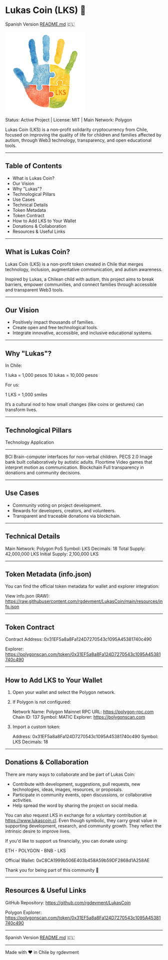 # Lukas Coin (LKS) 🌟

Spanish Version [README.md](README.md) 🇨🇱

![Lukas Coin Logo](https://raw.githubusercontent.com/rgdevment/LukasCoin/main/resources/images/lukas_coin_logo_256.png)

Status: Active Project   |   License: MIT   |   Main Network: Polygon

Lukas Coin (LKS) is a non-profit solidarity cryptocurrency from Chile, focused on improving the quality of life for children and families affected by autism, through Web3 technology, transparency, and open educational tools.

---

## Table of Contents

- What is Lukas Coin?
- Our Vision
- Why "Lukas"?
- Technological Pillars
- Use Cases
- Technical Details
- Token Metadata
- Token Contract
- How to Add LKS to Your Wallet
- Donations & Collaboration
- Resources & Useful Links

---

## What is Lukas Coin?

Lukas Coin (LKS) is a non-profit token created in Chile that merges technology, inclusion, augmentative communication, and autism awareness.

Inspired by Lukas, a Chilean child with autism, this project aims to break barriers, empower communities, and connect families through accessible and transparent Web3 tools.

---

## Our Vision

- Positively impact thousands of families.
- Create open and free technological tools.
- Integrate innovative, accessible, and inclusive educational systems.

---

## Why "Lukas"?

In Chile:

1 luka = 1,000 pesos
10 lukas = 10,000 pesos

For us:

1 LKS = 1,000 smiles

It’s a cultural nod to how small changes (like coins or gestures) can transform lives.

---

## Technological Pillars

Technology     Application
------------  ---------------------------------------------------------
BCI            Brain-computer interfaces for non-verbal children.
PECS 2.0       Image bank built collaboratively by autistic adults.
Floortime      Video games that interpret motion as communication.
Blockchain     Full transparency in donations and community decisions.

---

## Use Cases

- Community voting on project development.
- Rewards for developers, creators, and volunteers.
- Transparent and traceable donations via blockchain.

---

## Technical Details

Main Network: Polygon PoS
Symbol: LKS
Decimals: 18
Total Supply: 42,000,000 LKS
Initial Supply: 2,100,000 LKS

---

## Token Metadata (info.json)

You can find the official token metadata for wallet and explorer integration:

View info.json (RAW):
https://raw.githubusercontent.com/rgdevment/LukasCoin/main/resources/info.json

---

## Token Contract

Contract Address:
0x31EF5a8a8Fa124D7270543c1095A45381740c490

Explorer:
https://polygonscan.com/token/0x31EF5a8a8Fa124D7270543c1095A45381740c490

---

## How to Add LKS to Your Wallet

1. Open your wallet and select the Polygon network.
2. If Polygon is not configured:

   Network Name: Polygon Mainnet
   RPC URL: https://polygon-rpc.com
   Chain ID: 137
   Symbol: MATIC
   Explorer: https://polygonscan.com

3. Import a custom token:

   Address: 0x31EF5a8a8Fa124D7270543c1095A45381740c490
   Symbol: LKS
   Decimals: 18

---

## Donations & Collaboration

There are many ways to collaborate and be part of Lukas Coin:

- Contribute with development, suggestions, pull requests, new technologies, ideas, images, resources, or proposals.
- Participate in community events, open discussions, or collaborative activities.
- Help spread the word by sharing the project on social media.

You can also request LKS in exchange for a voluntary contribution at https://www.lukascoin.cl. Even though symbolic, they carry great value in supporting development, research, and community growth. They reflect the intrinsic desire to improve lives.

If you'd like to support us financially, you can donate using:

ETH - POLYGON - BNB - LKS

Official Wallet:
0xC8CA1999b506E403b458A59b59DF2868d1A258AE

Thank you for being part of this community 💙

---

## Resources & Useful Links

GitHub Repository:
https://github.com/rgdevment/LukasCoin

Polygon Explorer:
https://polygonscan.com/token/0x31EF5a8a8Fa124D7270543c1095A45381740c490

---

Spanish Version [README.md](README.md) 🇨🇱

---

Made with ❤️ in Chile by rgdevment
